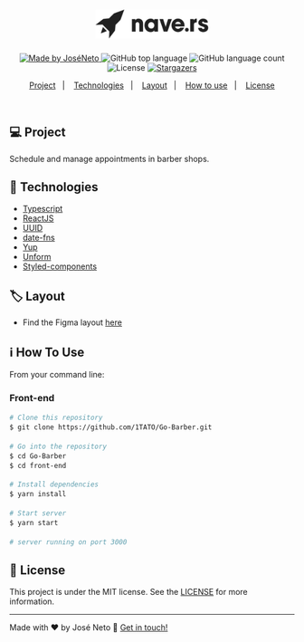 <h1 align="center">
  <div>
    <img alt="Nave.rs" title="Nave.rs" src="https://github.com/1TATO/navedex/blob/master/src/assets/logo.svg" width="200px" />
  </div>
</h1>

<p align="center">
  <a href="https://www.linkedin.com/in/jose-neto-255862180//">
    <img alt="Made by JoséNeto" src="https://img.shields.io/badge/made%20by-JoséNeto-%2304D361">
  </a>
  
  <img alt="GitHub top language" src="https://img.shields.io/github/languages/top/1TATO/navedex.svg">
  
  <img alt="GitHub language count" src="https://img.shields.io/github/languages/count/1TATO/navedex.svg">
  
  <img alt="License" src="https://img.shields.io/badge/license-MIT-brightgreen">
  <a href="https://github.com/1TATO/navedex/stargazers">
    <img alt="Stargazers" src="https://img.shields.io/github/stars/1TATO/navedex?style=social">
  </a>
</p>

<p align="center">
  <a href="#computer-Project">Project</a>&nbsp;&nbsp;&nbsp;|&nbsp;&nbsp;&nbsp;
  <a href="#rocket-Technologies">Technologies</a>&nbsp;&nbsp;&nbsp;|&nbsp;&nbsp;&nbsp;
  <a href="#label-Layout">Layout</a>&nbsp;&nbsp;&nbsp;|&nbsp;&nbsp;&nbsp;
  <a href="#information_source-How-To-Use">How to use</a>&nbsp;&nbsp;&nbsp;|&nbsp;&nbsp;&nbsp;
  <a href="#memo-license">License</a>
</p>

</br>

## :computer: Project
Schedule and manage appointments in barber shops.

## :rocket: Technologies
- [Typescript](https://www.typescriptlang.org)
- [ReactJS](https://reactjs.org/)
- [UUID](https://github.com/uuidjs/uuid)
- [date-fns](https://github.com/date-fns/date-fns)
- [Yup](https://github.com/jquense/yup)
- [Unform](https://github.com/unform/unform)
- [Styled-components](https://github.com/styled-components/styled-components)

## :label: Layout
- Find the Figma layout [here](https://www.figma.com/file/II8UDFm2uJFZaD0FOPcinP/Teste-Front-End)

## :information_source: How To Use
From your command line:

### Front-end
```bash
# Clone this repository
$ git clone https://github.com/1TATO/Go-Barber.git

# Go into the repository
$ cd Go-Barber
$ cd front-end

# Install dependencies
$ yarn install

# Start server
$ yarn start

# server running on port 3000
```

## :memo: License
This project is under the MIT license. See the [LICENSE](https://github.com/1TATO/navedex/blob/master/LICENSE) for more information.

---
Made with ♥ by José Neto :wave: [Get in touch!](https://www.linkedin.com/in/jose-netopr/)
